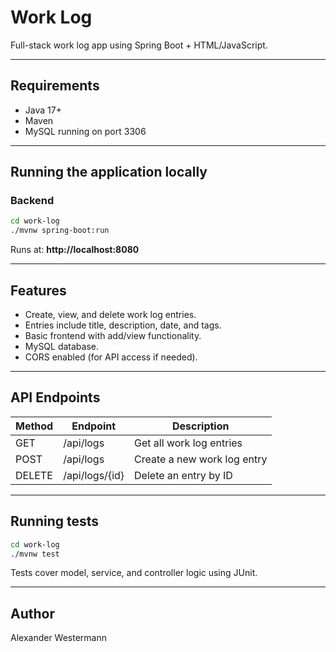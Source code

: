# Work Log

Full-stack work log app using Spring Boot + HTML/JavaScript.

---

## Requirements

- Java 17+
- Maven
- MySQL running on port 3306

---

## Running the application locally

### Backend

```bash
cd work-log
./mvnw spring-boot:run
```

Runs at: **http://localhost:8080**

---

## Features

- Create, view, and delete work log entries.
- Entries include title, description, date, and tags.
- Basic frontend with add/view functionality.
- MySQL database.
- CORS enabled (for API access if needed).

---

## API Endpoints

| Method | Endpoint         | Description                     |
|--------|------------------|---------------------------------|
| GET    | /api/logs        | Get all work log entries        |
| POST   | /api/logs        | Create a new work log entry     |
| DELETE | /api/logs/{id}   | Delete an entry by ID           |

---

## Running tests

```bash
cd work-log
./mvnw test
```

Tests cover model, service, and controller logic using JUnit.

---

## Author

Alexander Westermann
